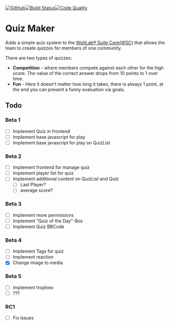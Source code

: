 [![GitHub](https://img.shields.io/github/license/Teralios/QuizMaker?style=flat-square)](https://www.gnu.org/licenses/gpl-3.0.txt)[![Build Status](https://img.shields.io/travis/Teralios/QuizMaker.svg?style=flat-square)](https://travis-ci.org/Teralios/QuizMaker)[![Code Quality](https://img.shields.io/scrutinizer/g/Teralios/QuizMaker.svg?style=flat-square)](https://scrutinizer-ci.com/g/Teralios/QuizMaker/)
# Quiz Maker
Adds a simple quiz system to the [WoltLab® Suite Core(WSC)](https://www.woltlab.com/features/) that allows the team to create quizzes for members of one community.

There are two types of quizzes:
  * __Competition__ - where members compete against each other for the high score. The value of the correct answer drops from 10 points to 1 over time.
  * __Fun__ - Here it doesn't matter how long it takes, there is always 1 point, at the end you can present a funny evaluation via goals.

## Todo
### Beta 1
  - [ ] Implement Quiz in frontend
  - [ ] Implement base javascript for play
  - [ ] Implement base javascript for play on QuizList

### Beta 2
  - [ ] Implement frontend for manage quiz
  - [ ] Implement player list for quiz
  - [ ] Implement additional content on QuizList and Quiz
    - [ ] Last Player?
    - [ ] average score?

### Beta 3
  - [ ] Implement more permissions
  - [ ] Implement "Quiz of the Day"-Box
  - [ ] Implement Quiz BBCode

### Beta 4
  - [ ] Implement Tags for quiz
  - [ ] Implement reaction
  - [x] Change image to media

### Beta 5
  - [ ] Implement trophies
  - [ ] ???
 
### RC1
  - [ ] Fix issues